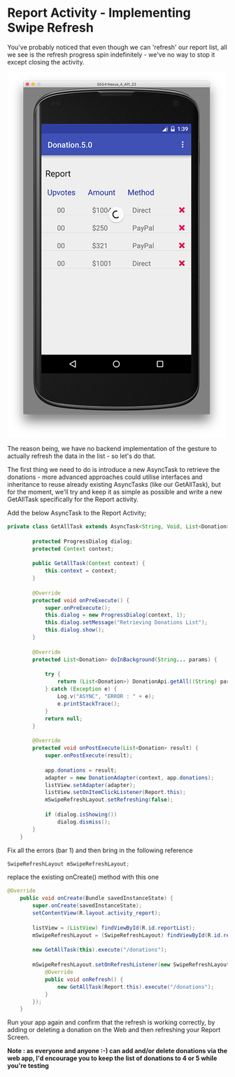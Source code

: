 # Report Activity - Implementing Swipe Refresh

You've probably noticed that even though we can 'refresh' our report list, all we see is the refresh progress spin indefinitely - we've no way to stop it except closing the activity.

![](../img/lab6s701.png)

The reason being, we have no backend implementation of the gesture to actually refresh the data in the list - so let's do that.

The first thing we need to do is introduce a new AsyncTask to retrieve the donations - more advanced approaches could utilise interfaces and inheritance to reuse already existing AsyncTasks (like our GetAllTask), but for the moment, we'll try and keep it as simple as possible and write a new GetAllTask specifically for the Report activity.

Add the below AsyncTask to the Report Activity;

~~~java
private class GetAllTask extends AsyncTask<String, Void, List<Donation>> {

        protected ProgressDialog dialog;
        protected Context context;

        public GetAllTask(Context context) {
            this.context = context;
        }

        @Override
        protected void onPreExecute() {
            super.onPreExecute();
            this.dialog = new ProgressDialog(context, 1);
            this.dialog.setMessage("Retrieving Donations List");
            this.dialog.show();
        }

        @Override
        protected List<Donation> doInBackground(String... params) {

            try {
                return (List<Donation>) DonationApi.getAll((String) params[0]);
            } catch (Exception e) {
                Log.v("ASYNC", "ERROR : " + e);
                e.printStackTrace();
            }
            return null;
        }

        @Override
        protected void onPostExecute(List<Donation> result) {
            super.onPostExecute(result);

            app.donations = result;
            adapter = new DonationAdapter(context, app.donations);
            listView.setAdapter(adapter);
            listView.setOnItemClickListener(Report.this);
            mSwipeRefreshLayout.setRefreshing(false);

            if (dialog.isShowing())
                dialog.dismiss();
        }
    }
~~~

Fix all the errors (bar 1) and then bring in the following reference

~~~java
SwipeRefreshLayout mSwipeRefreshLayout;
~~~

replace the existing onCreate() method with this one

~~~java
@Override
    public void onCreate(Bundle savedInstanceState) {
        super.onCreate(savedInstanceState);
        setContentView(R.layout.activity_report);

        listView = (ListView) findViewById(R.id.reportList);
        mSwipeRefreshLayout = (SwipeRefreshLayout) findViewById(R.id.report_swipe_refresh_layout);

        new GetAllTask(this).execute("/donations");

        mSwipeRefreshLayout.setOnRefreshListener(new SwipeRefreshLayout.OnRefreshListener() {
            @Override
            public void onRefresh() {
                new GetAllTask(Report.this).execute("/donations");
            }
        });
    }
~~~

Run your app again and confirm that the refresh is working correctly, by adding or deleting a donation on the Web and then refreshing your Report Screen.

<b>Note : as everyone and anyone :-) can add and/or delete donations via the web app, I'd encourage you to keep the list of donations to 4 or 5 while you're testing</b>


